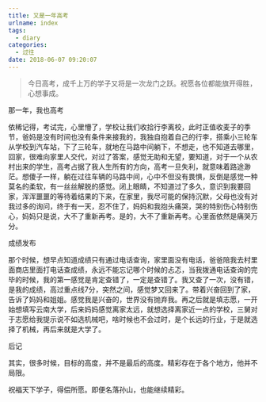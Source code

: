 ```yaml
---
title: 又是一年高考
urlname: index
tags:
  - diary
categories:
  - 过往
date: 2018-06-07 09:20:07
---
```

<!-- Hexo daybreak git vb.net 健康 博客设置 网络日志 软件列表 魔法书签 -->
<!--![图]() -->
<!--[]() -->

> 今日高考，成千上万的学子又将是一次龙门之跃。祝愿各位都能旗开得胜，心想事成。

<!-- more -->
那一年，我也高考

依稀记得，考试完，心里懵了，学校让我们收拾行李离校，此时正值收麦子的季节，爸妈是没有时间也没有条件来接我的，我独自抱着自己的行李，搭乘小三轮车从学校到汽车站，下了三轮车，就地在马路中间躺下，不想走，也不知道去哪里，回家，很难向家里人交代，对过了答案，感觉无助和无望，要知道，对于一个从农村出来的学生，高考占据了我人生所有的方向，高考一旦失利，就意味着路途渺茫。想傻子一样，躺在过往车辆的马路中间，心中不但没有畏惧，反倒是感觉一种莫名的柔软，有一丝丝解脱的感觉。闭上眼睛，不知道过了多久，意识到我要回家，浑浑噩噩的等待着结果的下来，在家里，我尽可能的保持沉默，父母也没有对我过多的询问，终于有一天，忍不住了，妈妈和我抱头痛哭，哭的特别伤心特别伤心，妈妈只是说，大不了重新再考。是的，大不了重新再考。心里面依然是痛哭万分。

成绩发布

那个时候，想早点知道成绩只有通过电话查询，家里面没有电话，爸爸陪我去村里面商店里面打电话查成绩，永远不能忘记哪个时候的忐忑，当我拨通电话查询的完毕的时候，我的第一感觉是肯定查错了，一定是查错了。我又查了一次，没有错，是我的成绩，高过重点线7分，突然之间，感觉梦又回来了。带着兴奋回到了家，告诉了妈妈和姐姐。感觉我是兴奋的，世界没有抛弃我。再之后就是填志愿，一开始想填写云南大学，后来妈妈感觉离家太远，就想选择离家近一点的学校，三舅对于志愿给我提示说不如选机械吧，啥时候也不会过时，是个长远的行业，于是就选择了机械，再后来就是大学了。

后记

其实，很多时候，目标的高度，并不是最后的高度。精彩存在于各个地方，他并不局限。

祝福天下学子，得偿所愿。即便名落孙山，也能继续精彩。